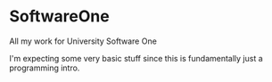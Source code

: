 # SoftwareOne
All my work for University Software One

I'm expecting some very basic stuff since this is fundamentally just a programming intro.